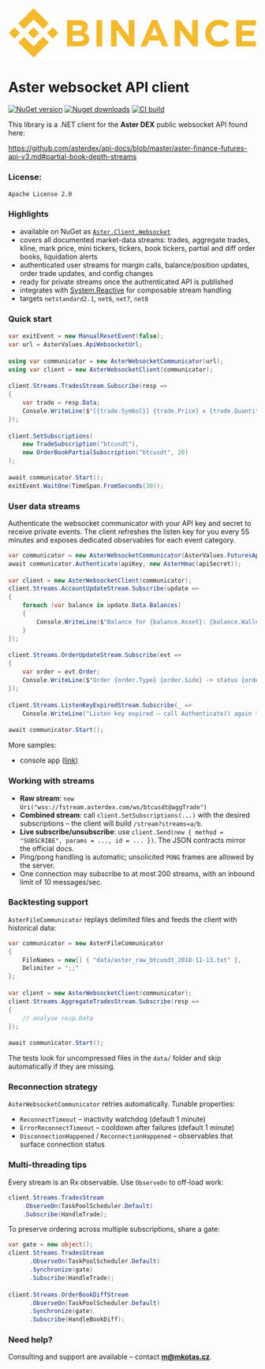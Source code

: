 ![Logo](asterdex-logo-alt.png)
# Aster websocket API client

[![NuGet version](https://img.shields.io/nuget/v/Aster.Client.Websocket?style=flat-square)](https://www.nuget.org/packages/Aster.Client.Websocket)
[![Nuget downloads](https://img.shields.io/nuget/dt/Aster.Client.Websocket?style=flat-square)](https://www.nuget.org/packages/Aster.Client.Websocket)
[![CI build](https://img.shields.io/github/check-runs/marfusios/aster-client-websocket/master?style=flat-square&label=build)](https://github.com/Marfusios/aster-client-websocket/actions/workflows/dotnet-core.yml)

This library is a .NET client for the **Aster DEX** public websocket API found here: 

https://github.com/asterdex/api-docs/blob/master/aster-finance-futures-api-v3.md#partial-book-depth-streams

### License: 
    Apache License 2.0

### Highlights

- available on NuGet as [`Aster.Client.Websocket`](https://www.nuget.org/packages/Aster.Client.Websocket)
- covers all documented market-data streams: trades, aggregate trades, kline, mark price, mini tickers, tickers,
  book tickers, partial and diff order books, liquidation alerts
- authenticated user streams for margin calls, balance/position updates, order trade updates, and config changes
- ready for private streams once the authenticated API is published
- integrates with [System.Reactive](https://github.com/dotnet/reactive) for composable stream handling
- targets `netstandard2.1`, `net6`, `net7`, `net8`

### Quick start

```csharp
var exitEvent = new ManualResetEvent(false);
var url = AsterValues.ApiWebsocketUrl;

using var communicator = new AsterWebsocketCommunicator(url);
using var client = new AsterWebsocketClient(communicator);

client.Streams.TradesStream.Subscribe(resp =>
{
    var trade = resp.Data;
    Console.WriteLine($"[{trade.Symbol}] {trade.Price} x {trade.Quantity}");
});

client.SetSubscriptions(
    new TradeSubscription("btcusdt"),
    new OrderBookPartialSubscription("btcusdt", 20)
);

await communicator.Start();
exitEvent.WaitOne(TimeSpan.FromSeconds(30));
```

### User data streams

Authenticate the websocket communicator with your API key and secret to receive private events. The client refreshes
the listen key for you every 55 minutes and exposes dedicated observables for each event category.

```csharp
var communicator = new AsterWebsocketCommunicator(AsterValues.FuturesApiWebsocketUrl);
await communicator.Authenticate(apiKey, new AsterHmac(apiSecret));

var client = new AsterWebsocketClient(communicator);
client.Streams.AccountUpdateStream.Subscribe(update =>
{
    foreach (var balance in update.Data.Balances)
    {
        Console.WriteLine($"Balance for {balance.Asset}: {balance.WalletBalance}");
    }
});

client.Streams.OrderUpdateStream.Subscribe(evt =>
{
    var order = evt.Order;
    Console.WriteLine($"Order {order.Type} {order.Side} -> status {order.Status}, filled {order.QuantityFilled}");
});

client.Streams.ListenKeyExpiredStream.Subscribe(_ =>
    Console.WriteLine("Listen key expired – call Authenticate() again to obtain a fresh key."));

await communicator.Start();
```

More samples:
- console app ([link](test_integration/Aster.Client.Websocket.Sample/Program.cs))

### Working with streams

- **Raw stream**: `new Uri("wss://fstream.asterdex.com/ws/btcusdt@aggTrade")`
- **Combined stream**: call `client.SetSubscriptions(...)` with the desired subscriptions – the client will build `/stream?streams=a/b`.
- **Live subscribe/unsubscribe**: use `client.Send(new { method = "SUBSCRIBE", params = ..., id = ... })`. The JSON contracts mirror the official docs.
- Ping/pong handling is automatic; unsolicited `PONG` frames are allowed by the server.
- One connection may subscribe to at most 200 streams, with an inbound limit of 10 messages/sec.

### Backtesting support

`AsterFileCommunicator` replays delimited files and feeds the client with historical data:

```csharp
var communicator = new AsterFileCommunicator
{
    FileNames = new[] { "data/aster_raw_btcusdt_2018-11-13.txt" },
    Delimiter = ";;"
};

var client = new AsterWebsocketClient(communicator);
client.Streams.AggregateTradesStream.Subscribe(resp =>
{
    // analyse resp.Data
});

await communicator.Start();
```

The tests look for uncompressed files in the `data/` folder and skip automatically if they are missing.

### Reconnection strategy

`AsterWebsocketCommunicator` retries automatically. Tunable properties:
- `ReconnectTimeout` – inactivity watchdog (default 1 minute)
- `ErrorReconnectTimeout` – cooldown after failures (default 1 minute)
- `DisconnectionHappened` / `ReconnectionHappened` – observables that surface connection status

### Multi-threading tips

Every stream is an Rx observable. Use `ObserveOn` to off-load work:

```csharp
client.Streams.TradesStream
    .ObserveOn(TaskPoolScheduler.Default)
    .Subscribe(HandleTrade);
```

To preserve ordering across multiple subscriptions, share a gate:

```csharp
var gate = new object();
client.Streams.TradesStream
      .ObserveOn(TaskPoolScheduler.Default)
      .Synchronize(gate)
      .Subscribe(HandleTrade);

client.Streams.OrderBookDiffStream
      .ObserveOn(TaskPoolScheduler.Default)
      .Synchronize(gate)
      .Subscribe(HandleBookDiff);
```

### Need help?

Consulting and support are available – contact **m@mkotas.cz**.

